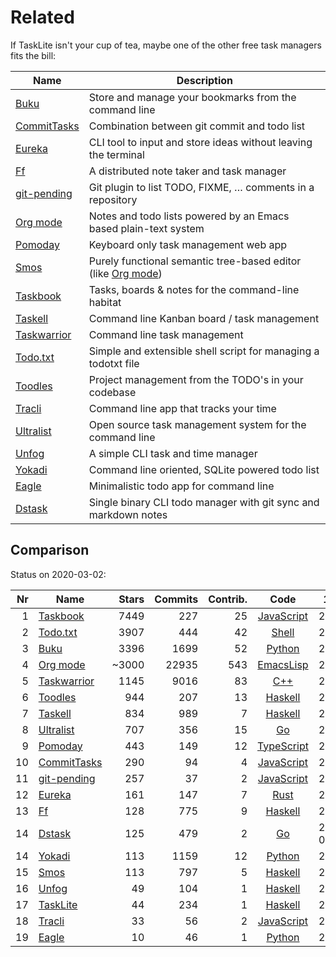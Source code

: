 # Related

If TaskLite isn't your cup of tea, maybe one of the other free task managers
fits the bill:

Name          | Description
--------------|-----------------------------------------------------------------
[Buku]        | Store and manage your bookmarks from the command line
[CommitTasks] | Combination between git commit and todo list
[Eureka]      | CLI tool to input and store ideas without leaving the terminal
[Ff]          | A distributed note taker and task manager
[git-pending] | Git plugin to list TODO, FIXME, … comments in a repository
[Org mode]    | Notes and todo lists powered by an Emacs based plain-text system
[Pomoday]     | Keyboard only task management web app
[Smos]        | Purely functional semantic tree-based editor (like [Org mode])
[Taskbook]    | Tasks, boards & notes for the command-line habitat
[Taskell]     | Command line Kanban board / task management
[Taskwarrior] | Command line task management
[Todo.txt]    | Simple and extensible shell script for managing a todotxt file
[Toodles]     | Project management from the TODO's in your codebase
[Tracli]      | Command line app that tracks your time
[Ultralist]   | Open source task management system for the command line
[Unfog]       | A simple CLI task and time manager
[Yokadi]      | Command line oriented, SQLite powered todo list
[Eagle]       | Minimalistic todo app for command line
[Dstask]      | Single binary CLI todo manager with git sync and markdown notes

## Comparison

Status on 2020-03-02:

<!-- Uses non breaking hyphens for date hyphens -->

Nr|Name         |Stars|Commits|Contrib.| Code             | 1. Commit
-:|-------------|----:|------:|-------:|:----------------:|----------
 1|[Taskbook]   | 7449|    227|     25 |[JavaScript][TbGH]|2018‑02‑12
 2|[Todo.txt]   | 3907|    444|     42 |[Shell][TtxtGH]   |2009‑03‑05
 3|[Buku]       | 3396|   1699|     52 |[Python][Buku]    |2015‑11‑02
 4|[Org mode]   |~3000|  22935|    543 |[EmacsLisp][OmC]  |2003‑01‑01
 5|[Taskwarrior]| 1145|   9016|     83 |[C++][TwGH]       |2008‑04‑19
 6|[Toodles]    |  944|    207|     13 |[Haskell][TooGH]  |2018‑09‑04
 7|[Taskell]    |  834|    989|      7 |[Haskell][TllGH]  |2017‑11‑15
 8|[Ultralist]  |  707|    356|     15 |[Go][UlGH]        |2016‑04‑23
 9|[Pomoday]    |  443|    149|     12 |[TypeScript][PGH] |2019‑10‑24
10|[CommitTasks]|  290|     94|      4 |[JavaScript][CTGH]|2018‑08‑17
11|[git-pending]|  257|     37|      2 |[JavaScript][gpGH]|2019‑06‑17
12|[Eureka]     |  161|    147|      7 |[Rust][Eureka]    |2017‑11‑20
13|[Ff]         |  128|    775|      9 |[Haskell][Ff]     |2017‑12‑29
14|[Dstask]     |  125|    479|      2 |[Go][Dstask]      |2018-12-08
14|[Yokadi]     |  113|   1159|     12 |[Python][YGH]     |2008‑08‑24
15|[Smos]       |  113|    797|      5 |[Haskell][SmosGH] |2018‑07‑29
16|[Unfog]      |   49|    104|      1 |[Haskell][Unfog]  |2019‑10‑22
17|[TaskLite]   |   44|    234|      1 |[Haskell][TLGH]   |2018‑06‑04
18|[Tracli]     |   33|     56|      2 |[JavaScript][TrGH]|2019‑07‑15
19|[Eagle]      |   10|     46|      1 |[Python][Eagle]   |2018‑10‑28



[Buku]: https://github.com/jarun/Buku

[CommitTasks]: https://github.com/ZeroX-DG/CommitTasks
[CTGH]: https://github.com/ZeroX-DG/CommitTasks

[Dstask]: https://github.com/naggie/dstask

[Eagle]: https://github.com/im-n1/eagle

[Eureka]: https://github.com/simeg/eureka

[Ff]: https://github.com/ff-notes/ff

[git-pending]: https://github.com/kamranahmedse/git-pending
[gpGH]: https://github.com/kamranahmedse/git-pending

[Org mode]: https://orgmode.org
[OmC]: https://code.orgmode.org/bzg/org-mode

[Pomoday]: https://pomoday.app/
[PGH]: https://github.com/huytd/pomoday-v2

[Smos]: https://smos.cs-syd.eu
[SmosGH]: https://github.com/NorfairKing/smos

[Taskbook]: https://github.com/klauscfhq/taskbook
[TbGH]: https://github.com/klauscfhq/taskbook

[Taskell]: https://taskell.app
[TllGH]: https://github.com/smallhadroncollider/taskell

[TaskLite]: https://tasklite.org
[TLGH]: https://github.com/ad-si/TaskLite

[Taskwarrior]: https://taskwarrior.org
[TwGH]: https://github.com/GothenburgBitFactory/taskwarrior

[Todo.txt]: http://todotxt.org/
[TtxtGH]: https://github.com/todotxt/todo.txt-cli

[Toodles]: https://github.com/aviaviavi/toodles
[TooGH]: https://github.com/aviaviavi/toodles

[Tracli]: https://github.com/ridvankaradag/tracli-terminal
[TrGH]: https://github.com/ridvankaradag/tracli-terminal

[Ultralist]: https://ultralist.io
[UlGH]: https://github.com/ultralist/ultralist

[Unfog]: https://github.com/unfog-io/unfog-cli

[Yokadi]: https://yokadi.github.io/
[YGH]: https://github.com/agateau/yokadi
